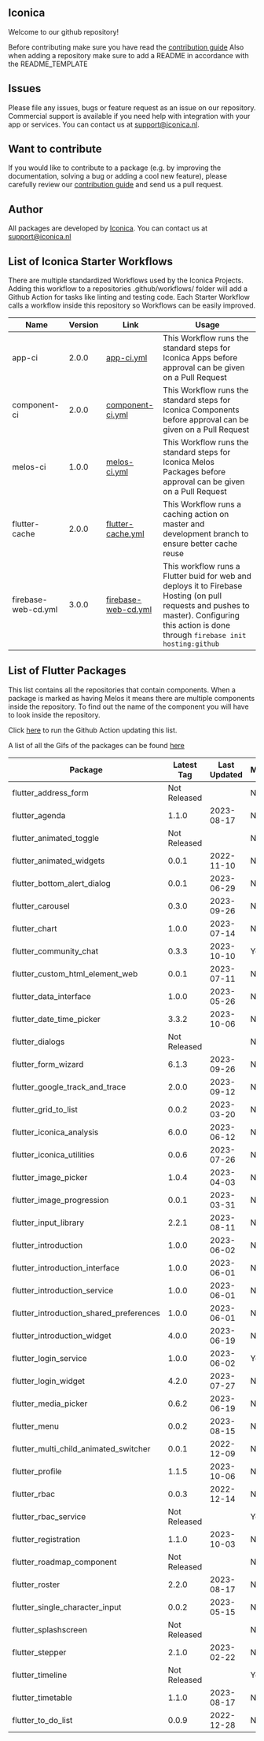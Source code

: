 
## Iconica

Welcome to our github repository!

Before contributing make sure you have read the [contribution guide](./profile/CONTRIBUTING.md)
Also when adding a repository make sure to add a README in accordance with the README_TEMPLATE

## Issues

Please file any issues, bugs or feature request as an issue on our repository. Commercial support is available if you need help with integration with your app or services. You can contact us at [support@iconica.nl](mailto:support@iconica.nl).

## Want to contribute

If you would like to contribute to a package (e.g. by improving the documentation, solving a bug or adding a cool new feature), please carefully review our [contribution guide](./profile/CONTRIBUTING.md) and send us a pull request.

## Author

All packages are developed by [Iconica](https://iconica.nl). You can contact us at <support@iconica.nl>

## List of Iconica Starter Workflows
There are multiple standardized Workflows used by the Iconica Projects. Adding this workflow to a repositories .github/workflows/ folder will add a Github Action for tasks like linting and testing code.
Each Starter Workflow calls a workflow inside this repository so Workflows can be easily improved.

| Name | Version | Link | Usage |
| ---- | ------- | ---- | ----- |
| app-ci | 2.0.0 | [app-ci.yml](./workflow-templates/app-ci.yml) | This Workflow runs the standard steps for Iconica Apps before approval can be given on a Pull Request |
| component-ci | 2.0.0 | [component-ci.yml](./workflow-templates/component-ci.yml) | This Workflow runs the standard steps for Iconica Components before approval can be given on a Pull Request |
| melos-ci | 1.0.0 | [melos-ci.yml](./workflow-templates/melos-ci.yml) | This Workflow runs the standard steps for Iconica Melos Packages before approval can be given on a Pull Request |
| flutter-cache | 2.0.0 | [flutter-cache.yml](./workflow-templates/flutter-cache.yml) | This Workflow runs a caching action on master and development branch to ensure better cache reuse |
| firebase-web-cd.yml | 3.0.0 | [firebase-web-cd.yml](./workflow-templates/firebase-web-cd.yml) | This workflow runs a Flutter buid for web and deploys it to Firebase Hosting (on pull requests and pushes to master). Configuring this action is done through ```firebase init hosting:github``` |

## List of Flutter Packages

This list contains all the repositories that contain components. When a package is marked as having Melos it means there are multiple components inside the repository. To find out the name of the component you will have to look inside the repository.

Click [here](https://github.com/Iconica-Development/.github/actions/workflows/release.yml) to run the Github Action updating this list.

A list of all the Gifs of the packages can be found [here](./profile/FEATURES.md)

| Package | Latest Tag | Last Updated | Melos | Link | Example | Features |
| ------- | ---------- | ------------ | ----- | ---- | ------- | -------- |
| flutter_address_form | Not Released |  | No | [code](https://github.com/Iconica-Development/flutter_address_form) | [example](https://github.com/Iconica-Development/flutter_address_form/tree/master/example) |  |
| flutter_agenda | 1.1.0 | 2023-08-17 | No | [code](https://github.com/Iconica-Development/flutter_agenda) | [example](https://github.com/Iconica-Development/flutter_agenda/tree/master/example) | [features](https://github.com/Iconica-Development/flutter_agenda/tree/master/FEATURES.md) |
| flutter_animated_toggle | Not Released |  | No | [code](https://github.com/Iconica-Development/flutter_animated_toggle) | [example](https://github.com/Iconica-Development/flutter_animated_toggle/tree/master/example) |  |
| flutter_animated_widgets | 0.0.1 | 2022-11-10 | No | [code](https://github.com/Iconica-Development/flutter_animated_widgets) | [example](https://github.com/Iconica-Development/flutter_animated_widgets/tree/master/example) | [features](https://github.com/Iconica-Development/flutter_animated_widgets/tree/master/FEATURES.md) |
| flutter_bottom_alert_dialog | 0.0.1 | 2023-06-29 | No | [code](https://github.com/Iconica-Development/flutter_bottom_alert_dialog) | [example](https://github.com/Iconica-Development/flutter_bottom_alert_dialog/tree/master/example) |  |
| flutter_carousel | 0.3.0 | 2023-09-26 | No | [code](https://github.com/Iconica-Development/flutter_carousel) | [example](https://github.com/Iconica-Development/flutter_carousel/tree/master/example) |  |
| flutter_chart | 1.0.0 | 2023-07-14 | No | [code](https://github.com/Iconica-Development/flutter_chart) | [example](https://github.com/Iconica-Development/flutter_chart/tree/master/example) | [features](https://github.com/Iconica-Development/flutter_chart/tree/master/FEATURES.md) |
| flutter_community_chat | 0.3.3 | 2023-10-10 | Yes | [code](https://github.com/Iconica-Development/flutter_community_chat) | [example](https://github.com/Iconica-Development/flutter_community_chat/tree/master/example) | [features](https://github.com/Iconica-Development/flutter_community_chat/tree/master/FEATURES.md) |
| flutter_custom_html_element_web | 0.0.1 | 2023-07-11 | No | [code](https://github.com/Iconica-Development/flutter_custom_html_element_web) | [example](https://github.com/Iconica-Development/flutter_custom_html_element_web/tree/master/example) |  |
| flutter_data_interface | 1.0.0 | 2023-05-26 | No | [code](https://github.com/Iconica-Development/flutter_data_interface) | [example](https://github.com/Iconica-Development/flutter_data_interface/tree/master/example) |  |
| flutter_date_time_picker | 3.3.2 | 2023-10-06 | No | [code](https://github.com/Iconica-Development/flutter_date_time_picker) | [example](https://github.com/Iconica-Development/flutter_date_time_picker/tree/master/example) |  |
| flutter_dialogs | Not Released |  | No | [code](https://github.com/Iconica-Development/flutter_dialogs) | [example](https://github.com/Iconica-Development/flutter_dialogs/tree/master/example) |  |
| flutter_form_wizard | 6.1.3 | 2023-09-26 | No | [code](https://github.com/Iconica-Development/flutter_form_wizard) | [example](https://github.com/Iconica-Development/flutter_form_wizard/tree/master/example) |  |
| flutter_google_track_and_trace | 2.0.0 | 2023-09-12 | No | [code](https://github.com/Iconica-Development/flutter_google_track_and_trace) | [example](https://github.com/Iconica-Development/flutter_google_track_and_trace/tree/master/example) |  |
| flutter_grid_to_list | 0.0.2 | 2023-03-20 | No | [code](https://github.com/Iconica-Development/flutter_grid_to_list) | [example](https://github.com/Iconica-Development/flutter_grid_to_list/tree/master/example) |  |
| flutter_iconica_analysis | 6.0.0 | 2023-06-12 | No | [code](https://github.com/Iconica-Development/flutter_iconica_analysis) | [example](https://github.com/Iconica-Development/flutter_iconica_analysis/tree/master/example) |  |
| flutter_iconica_utilities | 0.0.6 | 2023-07-26 | No | [code](https://github.com/Iconica-Development/flutter_iconica_utilities) | [example](https://github.com/Iconica-Development/flutter_iconica_utilities/tree/master/example) |  |
| flutter_image_picker | 1.0.4 | 2023-04-03 | No | [code](https://github.com/Iconica-Development/flutter_image_picker) | [example](https://github.com/Iconica-Development/flutter_image_picker/tree/master/example) |  |
| flutter_image_progression | 0.0.1 | 2023-03-31 | No | [code](https://github.com/Iconica-Development/flutter_image_progression) | [example](https://github.com/Iconica-Development/flutter_image_progression/tree/master/example) |  |
| flutter_input_library | 2.2.1 | 2023-08-11 | No | [code](https://github.com/Iconica-Development/flutter_input_library) | [example](https://github.com/Iconica-Development/flutter_input_library/tree/master/example) |  |
| flutter_introduction | 1.0.0 | 2023-06-02 | No | [code](https://github.com/Iconica-Development/flutter_introduction) | [example](https://github.com/Iconica-Development/flutter_introduction/tree/master/example) |  |
| flutter_introduction_interface | 1.0.0 | 2023-06-01 | No | [code](https://github.com/Iconica-Development/flutter_introduction_interface) | [example](https://github.com/Iconica-Development/flutter_introduction_interface/tree/master/example) |  |
| flutter_introduction_service | 1.0.0 | 2023-06-01 | No | [code](https://github.com/Iconica-Development/flutter_introduction_service) | [example](https://github.com/Iconica-Development/flutter_introduction_service/tree/master/example) |  |
| flutter_introduction_shared_preferences | 1.0.0 | 2023-06-01 | No | [code](https://github.com/Iconica-Development/flutter_introduction_shared_preferences) | [example](https://github.com/Iconica-Development/flutter_introduction_shared_preferences/tree/master/example) |  |
| flutter_introduction_widget | 4.0.0 | 2023-06-19 | No | [code](https://github.com/Iconica-Development/flutter_introduction_widget) | [example](https://github.com/Iconica-Development/flutter_introduction_widget/tree/master/example) |  |
| flutter_login_service | 1.0.0 | 2023-06-02 | Yes | [code](https://github.com/Iconica-Development/flutter_login_service) | [example](https://github.com/Iconica-Development/flutter_login_service/tree/master/example) |  |
| flutter_login_widget | 4.2.0 | 2023-07-27 | No | [code](https://github.com/Iconica-Development/flutter_login_widget) | [example](https://github.com/Iconica-Development/flutter_login_widget/tree/master/example) |  |
| flutter_media_picker | 0.6.2 | 2023-06-19 | No | [code](https://github.com/Iconica-Development/flutter_media_picker) | [example](https://github.com/Iconica-Development/flutter_media_picker/tree/master/example) |  |
| flutter_menu | 0.0.2 | 2023-08-15 | No | [code](https://github.com/Iconica-Development/flutter_menu) | [example](https://github.com/Iconica-Development/flutter_menu/tree/master/example) |  |
| flutter_multi_child_animated_switcher | 0.0.1 | 2022-12-09 | No | [code](https://github.com/Iconica-Development/flutter_multi_child_animated_switcher) | [example](https://github.com/Iconica-Development/flutter_multi_child_animated_switcher/tree/master/example) |  |
| flutter_profile | 1.1.5 | 2023-10-06 | No | [code](https://github.com/Iconica-Development/flutter_profile) | [example](https://github.com/Iconica-Development/flutter_profile/tree/master/example) |  |
| flutter_rbac | 0.0.3 | 2022-12-14 | No | [code](https://github.com/Iconica-Development/flutter_rbac) | [example](https://github.com/Iconica-Development/flutter_rbac/tree/master/example) |  |
| flutter_rbac_service | Not Released |  | Yes | [code](https://github.com/Iconica-Development/flutter_rbac_service) | [example](https://github.com/Iconica-Development/flutter_rbac_service/tree/master/example) |  |
| flutter_registration | 1.1.0 | 2023-10-03 | No | [code](https://github.com/Iconica-Development/flutter_registration) | [example](https://github.com/Iconica-Development/flutter_registration/tree/master/example) |  |
| flutter_roadmap_component | Not Released |  | No | [code](https://github.com/Iconica-Development/flutter_roadmap_component) | [example](https://github.com/Iconica-Development/flutter_roadmap_component/tree/master/example) |  |
| flutter_roster | 2.2.0 | 2023-08-17 | No | [code](https://github.com/Iconica-Development/flutter_roster) | [example](https://github.com/Iconica-Development/flutter_roster/tree/master/example) |  |
| flutter_single_character_input | 0.0.2 | 2023-05-15 | No | [code](https://github.com/Iconica-Development/flutter_single_character_input) | [example](https://github.com/Iconica-Development/flutter_single_character_input/tree/master/example) |  |
| flutter_splashscreen | Not Released |  | No | [code](https://github.com/Iconica-Development/flutter_splashscreen) | [example](https://github.com/Iconica-Development/flutter_splashscreen/tree/master/example) |  |
| flutter_stepper | 2.1.0 | 2023-02-22 | No | [code](https://github.com/Iconica-Development/flutter_stepper) | [example](https://github.com/Iconica-Development/flutter_stepper/tree/master/example) |  |
| flutter_timeline | Not Released |  | Yes | [code](https://github.com/Iconica-Development/flutter_timeline) | [example](https://github.com/Iconica-Development/flutter_timeline/tree/master/example) | [features](https://github.com/Iconica-Development/flutter_timeline/tree/master/FEATURES.md) |
| flutter_timetable | 1.1.0 | 2023-08-17 | No | [code](https://github.com/Iconica-Development/flutter_timetable) | [example](https://github.com/Iconica-Development/flutter_timetable/tree/master/example) |  |
| flutter_to_do_list | 0.0.9 | 2022-12-28 | No | [code](https://github.com/Iconica-Development/flutter_to_do_list) | [example](https://github.com/Iconica-Development/flutter_to_do_list/tree/master/example) |  |
